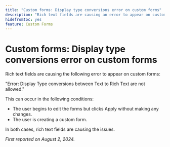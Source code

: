 ```yaml
---
title: "Custom forms: Display type conversions error on custom forms"
description: "Rich text fields are causing an error to appear on custom forms."
hidefromtoc: yes
feature: Custom Forms
---
```


# Custom forms: Display type conversions error on custom forms

Rich text fields are causing the following error to appear on custom forms:

"Error: Display Type conversions between Text to Rich Text are not allowed."

This can occur in the following conditions:

* The user begins to edit the forms but clicks Apply without making any changes.
* The user is creating a custom form.

In both cases, rich text fields are causing the issues.

_First reported on August 2, 2024._
